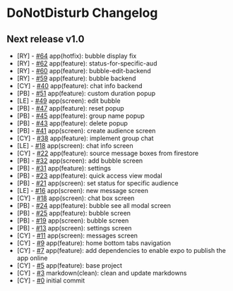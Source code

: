 # DoNotDisturb Changelog

<!--
Changelog Format
- [your name] [#issue number](link to issue) {issue title}

NOTE: all lowercase and no ending punctuation marks
-->

## Next release v1.0

- [RY] - [#64](https://github.com/cyril-deguzman/donotdisturb-instant-messenger/issues/64) app(hotfix): bubble display fix
- [RY] - [#62](https://github.com/cyril-deguzman/donotdisturb-instant-messenger/issues/62) app(feature): status-for-specific-aud
- [RY] - [#60](https://github.com/cyril-deguzman/donotdisturb-instant-messenger/issues/60) app(feature): bubble-edit-backend
- [RY] - [#59](https://github.com/cyril-deguzman/donotdisturb-instant-messenger/issues/59) app(feature): bubble backend
- [CY] - [#40](https://github.com/cyril-deguzman/donotdisturb-instant-messenger/issues/40) app(feature): chat info backend
- [PB] - [#51](https://github.com/cyril-deguzman/donotdisturb-instant-messenger/issues/51) app(feature): custom duration popup
- [LE] - [#49](https://github.com/cyril-deguzman/donotdisturb-instant-messenger/issues/49) app(screen): edit bubble
- [PB] - [#47](https://github.com/cyril-deguzman/donotdisturb-instant-messenger/issues/47) app(feature): reset popup
- [PB] - [#45](https://github.com/cyril-deguzman/donotdisturb-instant-messenger/issues/45) app(feature): group name popup
- [PB] - [#43](https://github.com/cyril-deguzman/donotdisturb-instant-messenger/issues/43) app(feature): delete popup
- [PB] - [#41](https://github.com/cyril-deguzman/donotdisturb-instant-messenger/issues/41) app(screen): create audience screen
- [CY] - [#38](https://github.com/cyril-deguzman/donotdisturb-instant-messenger/issues/38) app(feature): implement group chat
- [LE] - [#18](https://github.com/cyril-deguzman/donotdisturb-instant-messenger/issues/33) app(screen): chat info screen
- [CY] - [#22](https://github.com/cyril-deguzman/donotdisturb-instant-messenger/issues/22) app(feature): source message boxes from firestore
- [PB] - [#32](https://github.com/cyril-deguzman/donotdisturb-instant-messenger/issues/32) app(screen): add bubble screen
- [PB] - [#31](https://github.com/cyril-deguzman/donotdisturb-instant-messenger/issues/31) app(feature): settings
- [PB] - [#23](https://github.com/cyril-deguzman/donotdisturb-instant-messenger/issues/23) app(feature): quick access view modal
- [PB] - [#21](https://github.com/cyril-deguzman/donotdisturb-instant-messenger/issues/21) app(screen): set status for specific audience
- [LE] - [#16](https://github.com/cyril-deguzman/donotdisturb-instant-messenger/issues/16) app(screen): new message screen
- [CY] - [#18](https://github.com/cyril-deguzman/donotdisturb-instant-messenger/issues/18) app(screen): chat box screen
- [PB] - [#24](https://github.com/cyril-deguzman/donotdisturb-instant-messenger/issues/24) app(feature): bubble see all modal screen
- [PB] - [#25](https://github.com/cyril-deguzman/donotdisturb-instant-messenger/issues/25) app(feature): bubble screen
- [PB] - [#19](https://github.com/cyril-deguzman/donotdisturb-instant-messenger/issues/19) app(screen): bubble screen
- [PB] - [#13](https://github.com/cyril-deguzman/donotdisturb-instant-messenger/issues/13) app(screen): settings screen
- [CY] - [#11](https://github.com/cyril-deguzman/donotdisturb-instant-messenger/issues/11) app(screen): messages screen
- [CY] - [#9](https://github.com/cyril-deguzman/donotdisturb-instant-messenger/issues/9) app(feature): home bottom tabs navigation
- [CY] - [#7](https://github.com/cyril-deguzman/donotdisturb-instant-messenger/issues/7) app(feature): add dependencies to enable expo to publish the app online
- [CY] - [#5](https://github.com/cyril-deguzman/donotdisturb-instant-messenger/issues/5) app(feature): base project
- [CY] - [#3](https://github.com/cyril-deguzman/donotdisturb-instant-messenger/issues/3) markdown(clean): clean and update markdowns
- [CY] - [#0](https://github.com/cyril-deguzman/donotdisturb-instant-messenger) initial commit
